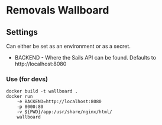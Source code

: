 # Removals Wallboard
  
## Settings

Can either be set as an environment or as a secret.

* BACKEND - Where the Sails API can be found.  Defaults to http://localhost:8080

### Use (for devs)

```
docker build -t wallboard .
docker run 
    -e BACKEND=http://localhost:8080
    -p 8000:80 
    -v ${PWD}/app:/usr/share/nginx/html/
    wallboard
```

